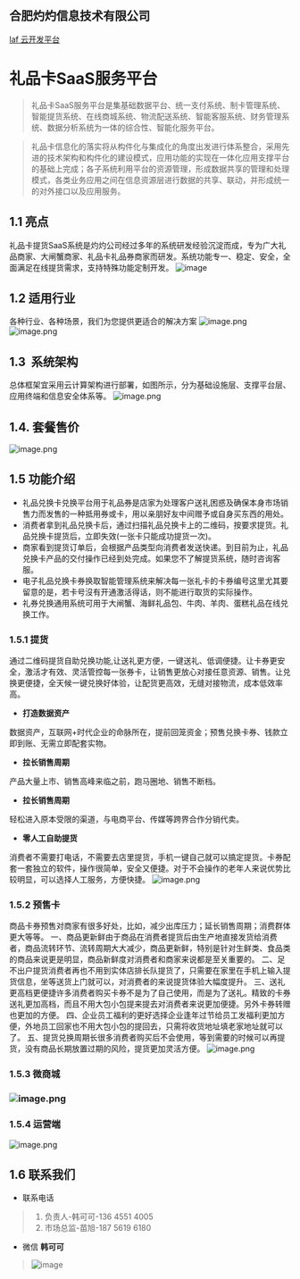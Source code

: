 
## 合肥灼灼信息技术有限公司
 
[laf 云开发平台](https://www.laf.run)

# 礼品卡SaaS服务平台
> 礼品卡SaaS服务平台是集基础数据平台、统一支付系统、制卡管理系统、智能提货系统、在线商城系统、物流配送系统、智能客服系统、财务管理系统、数据分析系统为一体的综合性、智能化服务平台。

> 礼品卡信息化的落实将从构件化与集成化的角度出发进行体系整合，采用先进的技术架构和构件化的建设模式，应用功能的实现在一体化应用支撑平台的基础上完成；各子系统利用平台的资源管理，形成数据共享的管理和处理模式，各类业务应用之间在信息资源层进行数据的共享、联动，并形成统一的对外接口以及应用服务。
     
## 1.1 亮点
礼品卡提货SaaS系统是灼灼公司经过多年的系统研发经验沉淀而成，专为广大礼品商家、大闸蟹商家、礼品卡礼品券商家而研发。系统功能专一、稳定、安全，全面满足在线提货需求，支持特殊功能定制开发。
![image](https://github.com/sass-store/doc/assets/11770232/186af986-a1bf-494f-8feb-87e3019b8a7f)
## 1.2 适用行业
各种行业、各种场景，我们为您提供更适合的解决方案
![image.png](https://cdn.nlark.com/yuque/0/2023/png/705052/1685608145170-36bddd02-ea56-45e6-8a41-d597116db07a.png#averageHue=%23f9f9f9&clientId=u93d1b0d8-d4cd-4&from=paste&height=89&id=ub5286ce1&originHeight=152&originWidth=1274&originalType=binary&ratio=1&rotation=0&showTitle=false&size=34650&status=done&style=none&taskId=ue6a08d7a-2aaf-4f92-9008-b5a943ea7b2&title=&width=747)
![image.png](https://cdn.nlark.com/yuque/0/2023/png/705052/1685608173745-75355ee3-fd16-4488-ac56-8267510eb3c6.png#averageHue=%237f6247&clientId=u93d1b0d8-d4cd-4&from=paste&height=409&id=u3a049a60&originHeight=642&originWidth=1249&originalType=binary&ratio=1&rotation=0&showTitle=false&size=1267444&status=done&style=none&taskId=u29f7f4a1-4c63-4672-8034-ddeb70c063e&title=&width=795)
## 1.3  系统架构
总体框架宜采用云计算架构进行部署，如图所示，分为基础设施层、支撑平台层、应用终端和信息安全体系等。
![image.png](https://cdn.nlark.com/yuque/0/2023/png/705052/1685600001626-1ad3e5c2-e7fe-487a-a719-4c2c3c4b2c61.png#averageHue=%23d1dbec&clientId=u93d1b0d8-d4cd-4&from=paste&height=688&id=u7a48af67&originHeight=688&originWidth=1058&originalType=binary&ratio=1&rotation=0&showTitle=false&size=147263&status=done&style=none&taskId=u6ac79108-4f76-47a5-93bd-a38b183f161&title=&width=1058)
## 1.4. 套餐售价
![image.png](https://cdn.nlark.com/yuque/0/2023/png/705052/1685600214405-62690a63-6bcb-4f8a-a785-c7e3ef56d74f.png#averageHue=%23eed15a&clientId=u93d1b0d8-d4cd-4&from=paste&height=642&id=u9fa082e5&originHeight=642&originWidth=1590&originalType=binary&ratio=1&rotation=0&showTitle=false&size=414323&status=done&style=none&taskId=uc78311ac-c39b-47a2-8895-1a068384f26&title=&width=1590)
## 1.5 功能介绍

- 礼品兑换卡兑换平台用于礼品券是店家为处理客户送礼困惑及确保本身市场销售力而发售的一种抵用券或卡，用以亲朋好友中间赠予或自身买东西的用处。
- 消费者拿到礼品兑换卡后，通过扫描礼品兑换卡上的二维码，按要求提货。礼品兑换卡提货后，立即失效(一张卡只能成功提货一次)。
- 商家看到提货订单后，会根据产品类型向消费者发送快递。到目前为止，礼品兑换卡产品的交付操作已经到处完成。如果您不了解提货系统，随时咨询客服。
- 电子礼品兑换卡券换取智能管理系统来解决每一张礼卡的卡券编号这里尤其要留意的是，若卡号沒有开通激活得话，则不能进行取货的实际操作。
- 礼券兑换通用系统可用于大闸蟹、海鲜礼品包、牛肉、羊肉、蛋糕礼品在线兑换工作。
### 1.5.1 提货
通过二维码提货自助兑换功能,让送礼更方便，一键送礼、低调便捷。让卡券更安全，激活才有效、灵活管控每一张券卡，让销售更放心对接任意资源、销售。让兑换更便捷，全天候一键兑换好体验，让配货更高效，无缝对接物流，成本低效率高。

- **打造数据资产**

数据资产，互联网+时代企业的命脉所在，提前回笼资金；预售兑换卡券、钱款立即到账、无需立即配套实物。

- **拉长销售周期**

产品大量上市、销售高峰来临之前，跑马圈地、销售不断档。

- **拉长销售周期**

轻松进入原本受限的渠道，与电商平台、传媒等跨界合作分销代卖。

- **零人工自助提货**

消费者不需要打电话，不需要去店里提货，手机一键自己就可以搞定提货。卡券配套一套独立的软件，操作很简单，安全又便捷。对于不会操作的老年人来说优势比较明显，可以选择人工服务，方便快捷。
![image.png](https://cdn.nlark.com/yuque/0/2023/png/705052/1685608856617-fd7ec49c-78e3-4dc3-8012-c9fc3f11365c.png#averageHue=%233f4037&clientId=u93d1b0d8-d4cd-4&from=paste&height=491&id=u3343d32a&originHeight=491&originWidth=972&originalType=binary&ratio=1&rotation=0&showTitle=false&size=201105&status=done&style=none&taskId=u2b634c70-9fbb-4d8a-a8bc-3ae639fa029&title=&width=972)
### 1.5.2 预售卡
商品卡券预售对商家有很多好处，比如，减少出库压力；延长销售周期；消费群体更大等等。
一、商品更新鲜由于商品在消费者提货后由生产地直接发货给消费者，商品流转环节、流转周期大大减少，商品更新鲜，特别是针对生鲜类、食品类的商品来说更是明显，商品新鲜度对消费者和商家来说都是至关重要的。
二、足不出户提货消费者再也不用到实体店排长队提货了，只需要在家里在手机上输入提货信息，坐等送货上门就可以，对消费者的来说提货体验大幅度提升。
三、送礼更高档更便捷许多消费者购买卡券不是为了自己使用，而是为了送礼。精致的卡券送礼更加高档，而且不用大包小包提来提去对消费者来说更加便捷。另外卡券转赠也更加的方便。
四、企业员工福利的更好选择企业逢年过节给员工发福利更加方便，外地员工回家也不用大包小包的提回去，只需将收货地址填老家地址就可以了。
五、提货兑换周期长很多消费者购买后不会使用，等到需要的时候可以再提货，没有商品长期放置过期的风险，提货更加灵活方便。
![image.png](https://cdn.nlark.com/yuque/0/2023/png/705052/1685610328568-ea2e2408-073c-4f4b-8ead-e693128761be.png#averageHue=%23b6b04e&clientId=u93d1b0d8-d4cd-4&from=paste&height=578&id=u4305e3ae&originHeight=578&originWidth=1053&originalType=binary&ratio=1&rotation=0&showTitle=false&size=193012&status=done&style=none&taskId=ua4555945-7b09-4467-9ee4-5bf458800a4&title=&width=1053)
### 1.5.3 微商城
### ![image.png](https://cdn.nlark.com/yuque/0/2023/png/705052/1685611993151-660a86a7-fb6f-486b-9de0-e6bdc855d746.png#averageHue=%23b7beb8&clientId=u93d1b0d8-d4cd-4&from=paste&height=670&id=uf42a0e82&originHeight=670&originWidth=855&originalType=binary&ratio=1&rotation=0&showTitle=false&size=236957&status=done&style=none&taskId=u5eb34543-c208-43cb-924e-73687ec3d9c&title=&width=855)

### 1.5.4 运营端
![image.png](https://cdn.nlark.com/yuque/0/2023/png/705052/1685612186120-7ee2ced0-25e1-41cf-a8af-2a18814e66ed.png#averageHue=%23fbfaf9&clientId=u93d1b0d8-d4cd-4&from=paste&height=852&id=ue7718c0b&originHeight=852&originWidth=1849&originalType=binary&ratio=1&rotation=0&showTitle=false&size=133152&status=done&style=none&taskId=u884ad1b9-60ca-44db-aa7a-3809d561680&title=&width=1849)

## 1.6 联系我们
- 联系电话
 > 1.   负责人-韩可可-136 4551 4005
 > 2.   市场总监-苗旭-187 5619 6180
- 微信
**韩可可**
> ![image](https://github.com/sass-store/doc/assets/11770232/af6fe864-4bd5-4f4d-bc35-67d95f56d289)

